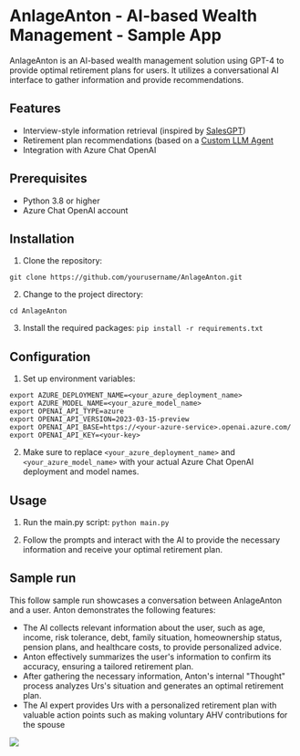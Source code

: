 # AnlageAnton - AI-based Wealth Management - Sample App

AnlageAnton is an AI-based wealth management solution using GPT-4 to provide optimal retirement plans for users. It utilizes a conversational AI interface to gather information and provide recommendations.

## Features

- Interview-style information retrieval (inspired by [SalesGPT](https://python.langchain.com/en/latest/use_cases/agents/sales_agent_with_context.html))
- Retirement plan recommendations (based on a [Custom LLM Agent](https://python.langchain.com/en/latest/modules/agents/agents/custom_llm_chat_agent.html#)
- Integration with Azure Chat OpenAI

## Prerequisites

- Python 3.8 or higher
- Azure Chat OpenAI account

## Installation

1. Clone the repository: 
```
git clone https://github.com/yourusername/AnlageAnton.git
```

2. Change to the project directory:
```
cd AnlageAnton
```

3. Install the required packages:
```pip install -r requirements.txt```

## Configuration

1. Set up environment variables:
```
export AZURE_DEPLOYMENT_NAME=<your_azure_deployment_name>
export AZURE_MODEL_NAME=<your_azure_model_name>
export OPENAI_API_TYPE=azure
export OPENAI_API_VERSION=2023-03-15-preview
export OPENAI_API_BASE=https://<your-azure-service>.openai.azure.com/
export OPENAI_API_KEY=<your-key>
```
2. Make sure to replace `<your_azure_deployment_name>` and `<your_azure_model_name>` with your actual Azure Chat OpenAI deployment and model names.

## Usage

1. Run the main.py script:
```python main.py```

2. Follow the prompts and interact with the AI to provide the necessary information and receive your optimal retirement plan.

## Sample run
This follow sample run showcases a conversation between AnlageAnton and a user. Anton demonstrates the following features:
- The AI collects relevant information about the user, such as age, income, risk tolerance, debt, family situation, homeownership status, pension plans, and healthcare costs, to provide personalized advice.
- Anton effectively summarizes the user's information to confirm its accuracy, ensuring a tailored retirement plan.
- After gathering the necessary information, Anton's internal "Thought" process analyzes Urs's situation and generates an optimal retirement plan.
- The AI expert provides Urs with a personalized retirement plan with valuable action points such as making voluntary AHV contributions for the spouse

<img src="https://raw.githubusercontent.com/aymenfurter/anlageanton/main/example-run.png?token=GHSAT0AAAAAACBEWPS6BA4TQCBK4YXB7FC6ZCQALNQ">
